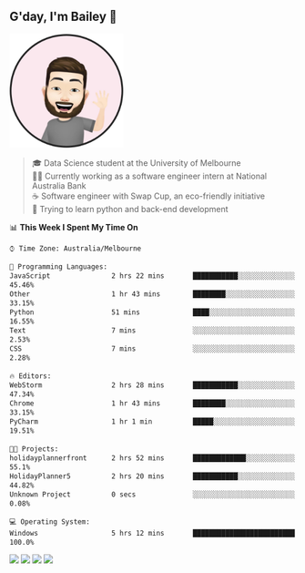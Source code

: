 ## G'day, I'm Bailey 👋

<img src="https://raw.githubusercontent.com/baely/baely/master/image.png" width="200px">

> 🎓 Data Science student at the University of Melbourne <br>
> 👨‍💻 Currently working as a software engineer intern  at National Australia Bank <br>
> ☕️ Software engineer with Swap Cup, an eco-friendly initiative <br>
> 🌱 Trying to learn python and back-end development

<!--START_SECTION:waka-->
📊 **This Week I Spent My Time On** 

```text
⌚︎ Time Zone: Australia/Melbourne

💬 Programming Languages: 
JavaScript               2 hrs 22 mins       ███████████░░░░░░░░░░░░░░   45.46% 
Other                    1 hr 43 mins        ████████░░░░░░░░░░░░░░░░░   33.15% 
Python                   51 mins             ████░░░░░░░░░░░░░░░░░░░░░   16.55% 
Text                     7 mins              ░░░░░░░░░░░░░░░░░░░░░░░░░   2.53% 
CSS                      7 mins              ░░░░░░░░░░░░░░░░░░░░░░░░░   2.28%

🔥 Editors: 
WebStorm                 2 hrs 28 mins       ███████████░░░░░░░░░░░░░░   47.34% 
Chrome                   1 hr 43 mins        ████████░░░░░░░░░░░░░░░░░   33.15% 
PyCharm                  1 hr 1 min          █████░░░░░░░░░░░░░░░░░░░░   19.51%

🐱‍💻 Projects: 
holidayplannerfront      2 hrs 52 mins       █████████████░░░░░░░░░░░░   55.1% 
HolidayPlanner5          2 hrs 20 mins       ███████████░░░░░░░░░░░░░░   44.82% 
Unknown Project          0 secs              ░░░░░░░░░░░░░░░░░░░░░░░░░   0.08%

💻 Operating System: 
Windows                  5 hrs 12 mins       █████████████████████████   100.0%

```


<!--END_SECTION:waka-->

[<img height="40px" src="https://img.icons8.com/ios-filled/2x/linkedin.png">](https://linkedin.com/in/baileybutler1)
[<img height="40px" src="https://img.icons8.com/ios-filled/2x/github.png">](https://github.com/baely)
[<img height="40px" src="https://img.icons8.com/ios-filled/2x/salesforce.png">](https://trailblazer.me/id/baileybutler)
[<img height="40px" src="https://img.icons8.com/ios-filled/2x/instagram.png">](https://instagram.com/bae1y)
